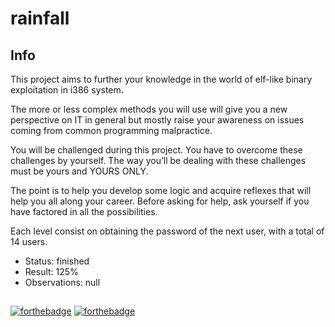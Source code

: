 # rainfall

## Info

This project aims to further your knowledge in the world of elf-like binary exploitation
in i386 system.

The more or less complex methods you will use will give you a new perspective on IT
in general but mostly raise your awareness on issues coming from common programming
malpractice.

You will be challenged during this project. You have to overcome these challenges
by yourself. The way you’ll be dealing with these challenges must be yours and YOURS
ONLY.

The point is to help you develop some logic and acquire reflexes that will help
you all along your career. Before asking for help, ask yourself if you have factored in all
the possibilities.

Each level consist on obtaining the password of the next user, with a total of
14 users.

- Status: finished
- Result: 125%
- Observations: null

##

[![forthebadge](https://forthebadge.com/images/badges/makes-people-smile.svg)](https://forthebadge.com)
[![forthebadge](https://forthebadge.com/images/badges/no-ragrets.svg)](https://forthebadge.com)
